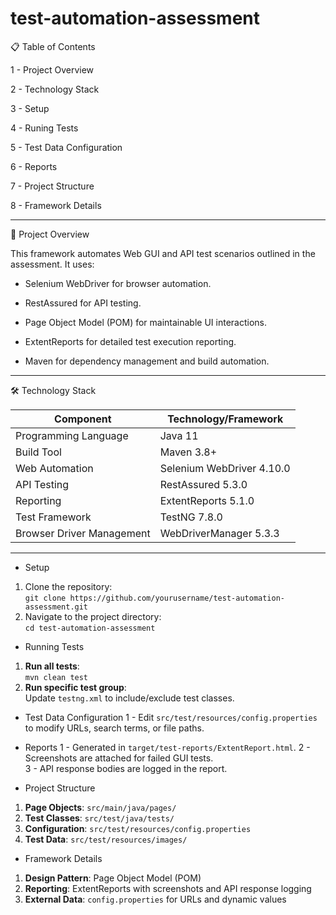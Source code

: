 # test-automation-assessment 

📋 Table of Contents 

1 - Project Overview
 
2 - Technology Stack

3 - Setup

4 - Runing Tests

5 - Test Data Configuration

6 - Reports 

7 - Project Structure  

8 - Framework Details

-------------------------------------------------------------------------------------------------------------------------------------
🚀 Project Overview 

This framework automates Web GUI and API test scenarios outlined in the assessment. It uses:

* Selenium WebDriver for browser automation.

* RestAssured for API testing.

* Page Object Model (POM) for maintainable UI interactions.

* ExtentReports for detailed test execution reporting.

* Maven for dependency management and build automation.
-------------------------------------------------------------------------------------------------------------------------------------- 
 
🛠 Technology Stack

| Component               | Technology/Framework       |
|-------------------------|----------------------------|
| Programming Language    | Java 11                    |
| Build Tool              | Maven 3.8+                 |
| Web Automation          | Selenium WebDriver 4.10.0  |
| API Testing             | RestAssured 5.3.0          |
| Reporting               | ExtentReports 5.1.0        |
| Test Framework          | TestNG 7.8.0               |
| Browser Driver Management | WebDriverManager 5.3.3   | 
------------------------------------------------------------------------------------------------------------------------------------------  
 
* Setup
1. Clone the repository:  
   `git clone https://github.com/yourusername/test-automation-assessment.git`
2. Navigate to the project directory:  
   `cd test-automation-assessment`

* Running Tests
1. **Run all tests**:  
  `mvn clean test`
2. **Run specific test group**:  
  Update `testng.xml` to include/exclude test classes.

* Test Data Configuration
1 - Edit `src/test/resources/config.properties` to modify URLs, search terms, or file paths.

* Reports
1 - Generated in `target/test-reports/ExtentReport.html`.
2 - Screenshots are attached for failed GUI tests.  
3 - API response bodies are logged in the report.

* Project Structure
1. **Page Objects**: `src/main/java/pages/`  
2. **Test Classes**: `src/test/java/tests/`  
3. **Configuration**: `src/test/resources/config.properties`  
4. **Test Data**: `src/test/resources/images/`  

* Framework Details
1. **Design Pattern**: Page Object Model (POM)  
2. **Reporting**: ExtentReports with screenshots and API response logging  
3. **External Data**: `config.properties` for URLs and dynamic values  
